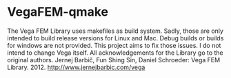 # VegaFEM-qmake
The Vega FEM Library uses makefiles as build system. Sadly, those are only intended to build release versions for Linux and Mac. Debug builds or builds for windows are not provided. This project aims to fix those issues.  I do not intend to change Vega itself.  All acknowledgements for the Library go to the original authors.      Jernej Barbič, Fun Shing Sin, Daniel Schroeder:       Vega FEM Library. 2012. http://www.jernejbarbic.com/vega
